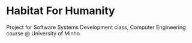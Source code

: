 # Habitat For Humanity

Project for Software Systems Development class, Computer Engineering course @ University of Minho
